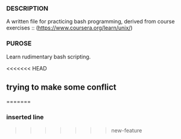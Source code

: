 ### DESCRIPTION 

A written file for practicing bash programming, derived from course 
exercises :: (https://www.coursera.org/learn/unix/)

### PUROSE

Learn rudimentary bash scripting.

<<<<<<< HEAD
## trying to make some conflict
=======
### inserted line
>>>>>>> new-feature
